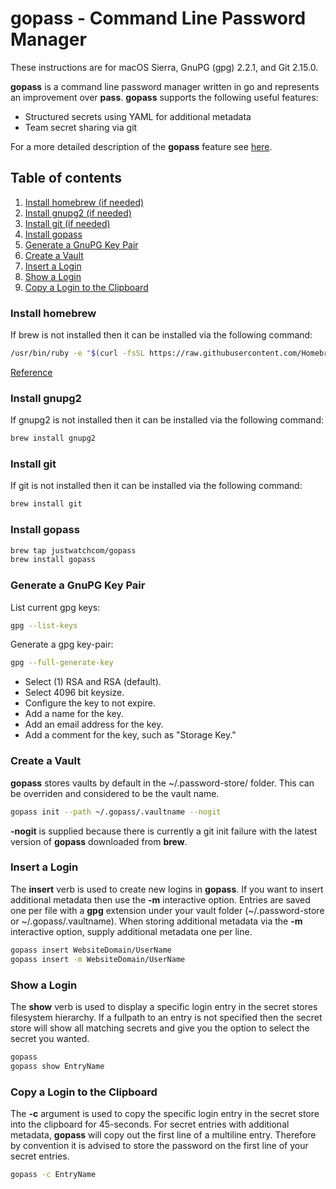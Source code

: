 # gopass - Command Line Password Manager

These instructions are for macOS Sierra, GnuPG (gpg) 2.2.1, and Git 2.15.0.

**gopass** is a command line password manager written in go and represents an improvement over **pass**.  **gopass** supports the following useful features:
 * Structured secrets using YAML for additional metadata
 * Team secret sharing via git

For a more detailed description of the **gopass** feature see [here](https://www.justwatch.com/gopass/docs/#features).

## Table of contents
1. [Install homebrew (if needed)](#user-content-homebrew-installation)
1. [Install gnupg2 (if needed)](#user-content-gnupg2-installation)
1. [Install git (if needed)](#user-content-git-installation)
1. [Install gopass](#user-content-gopass-installation)
1. [Generate a GnuPG Key Pair](#user-content-key-generation)
1. [Create a Vault](#user-content-vault-creation)
1. [Insert a Login](#user-content-login-creation)
1. [Show a Login](#user-content-login-show)
1. [Copy a Login to the Clipboard](#user-content-login-copy)

<a name="homebrew-installation"></a>
### Install homebrew

If brew is not installed then it can be installed via the following command:
```bash
/usr/bin/ruby -e "$(curl -fsSL https://raw.githubusercontent.com/Homebrew/install/master/install)"
```
[Reference](https://brew.sh/)

<a name="gnupg2-installation"></a>
### Install gnupg2

If gnupg2 is not installed then it can be installed via the following command:
```bash
brew install gnupg2
```

<a name="git-installation"></a>
### Install git

If git is not installed then it can be installed via the following command:
```bash
brew install git
```

<a name="gopass-installation"></a>
### Install gopass 

```bash
brew tap justwatchcom/gopass
brew install gopass
```

<a name="key-generation"></a>
### Generate a GnuPG Key Pair 

List current gpg keys:
```bash
gpg --list-keys
```

Generate a gpg key-pair:
```bash
gpg --full-generate-key
```
 * Select (1) RSA and RSA (default).
 * Select 4096 bit keysize.
 * Configure the key to not expire.
 * Add a name for the key.
 * Add an email address for the key.
 * Add a comment for the key, such as "Storage Key."

<a name="vault-creation"></a>
### Create a Vault

**gopass** stores vaults by default in the ~/.password-store/ folder.  This can be overriden and considered to be the vault name.

```bash
gopass init --path ~/.gopass/.vaultname --nogit
```

**-nogit** is supplied because there is currently a git init failure with the latest version of **gopass** downloaded from **brew**.

<a name="login-creation"></a>
### Insert a Login

The **insert** verb is used to create new logins in **gopass**.  If you want to insert additional metadata then use the **-m** interactive option.  Entries are saved one per file with a **gpg** extension under your vault folder (~/.password-store or ~/.gopass/.vaultname).  When storing additional metadata via the **-m** interactive option, supply additional metadata one per line.
```bash
gopass insert WebsiteDomain/UserName
gopass insert -m WebsiteDomain/UserName
```

<a name="login-display"></a>
### Show a Login

The **show** verb is used to display a specific login entry in the secret stores filesystem hierarchy. If a fullpath to an entry is not specified then the secret store will show all matching secrets and give you the option to select the secret you wanted.
```bash
gopass
gopass show EntryName
```

<a name="login-copy"></a>
### Copy a Login to the Clipboard

The **-c** argument is used to copy the specific login entry in the secret store into the clipboard for 45-seconds. For secret entries with additional metadata, **gopass** will copy out the first line of a multiline entry. Therefore by convention it is advised to store the password on the first line of your secret entries.
```bash
gopass -c EntryName
```
